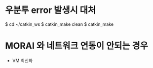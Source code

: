 # 우분투 error 발생시 대처

$ cd ~/catkin_ws
$ catkin_make clean
$ catkin_make

# MORAI 와 네트워크 연동이 안되는 경우

- VM 최신화